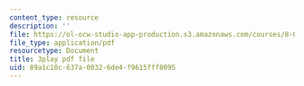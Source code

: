 ```yaml
---
content_type: resource
description: ''
file: https://ol-ocw-studio-app-production.s3.amazonaws.com/courses/8-03sc-physics-iii-vibrations-and-waves-fall-2016/89a1c10c637a00326de4f9615fff8095_kKIQ1h9UuA.pdf
file_type: application/pdf
resourcetype: Document
title: 3play pdf file
uid: 89a1c10c-637a-0032-6de4-f9615fff8095
---
```

